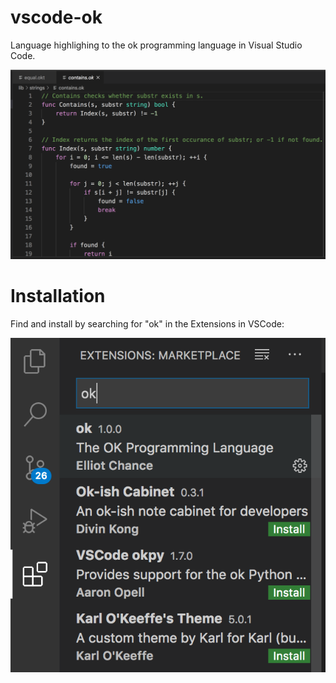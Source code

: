 # vscode-ok

Language highlighing to the ok programming language in Visual Studio Code.

![Screenshot](https://raw.githubusercontent.com/elliotchance/vscode-ok/master/img/screenshot1.png)

# Installation

Find and install by searching for "ok" in the Extensions in VSCode:

![Install](https://raw.githubusercontent.com/elliotchance/vscode-ok/master/img/install1.png)
